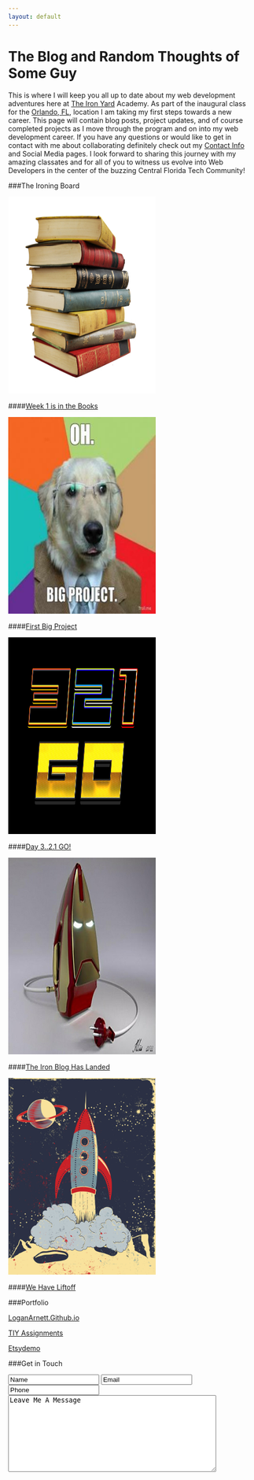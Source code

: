 ```yaml
---
layout: default
---
```


# The Blog and Random Thoughts of Some Guy
This is where I will keep you all up to date about my web development
adventures here at [The Iron Yard](http://theironyard.com/) Academy. As part
of the inaugural class for the [Orlando, FL](http://theironyard.com/locations/orlando/), location I
am taking my first steps towards a new career. This page will contain blog posts,
project updates, and of course completed projects as I move through the program
and on into my web development career. If you have any questions or would like
to get in contact with me about collaborating definitely check out my [Contact Info](#contact)
and Social Media pages. I look forward to sharing this journey with my amazing
classates and for all of you to witness us evolve into Web Developers in the
center of the buzzing Central Florida Tech Community!

###The Ironing Board

<p id="post"><a href="http://loganarnett.github.io/2014/09/26/Week-1-is-in-the-Books"><img src="images/books.jpg" alt="" width="300" height="400"></a></p>

####[Week 1 is in the Books](http://loganarnett.github.io/2014/09/26/Week-1-is-in-the-Books)

<p id="post"><a href="http://loganarnett.github.io/2014/09/25/First-Big-Project"><img src="images/dogproject.jpg" alt="" width="300" height="400"></a></p>

####[First Big Project](http://loganarnett.github.io/2014/09/25/First-Big-Project)

<p id="post"><a href="http://loganarnett.github.io/2014/09/24/Day-3-2-1-Go"><img src="images/321go.jpg" alt="" width="300" height="400"></a></p>

####[Day 3..2.1 GO!](/2014/09/24/Day-3-2-1-Go)

<p id="post"><a href="http://loganarnett.github.io/2014/09/23/The-Iron-Blog-Has-Landed"><img src="images/ironman.jpg" alt="" width="300" height="400"></a></p>

####[The Iron Blog Has Landed](/2014/09/23/The-Iron-Blog-Has-Landed)

<p id="post"><a href="http://loganarnett.github.io/2014/09/22/We-Have-Liftoff"><img src="images/liftoff.png" alt="" width="300" height="400"></a></p>

####[We Have Liftoff](/2014/09/22/We-Have-Liftoff)




###Portfolio

[LoganArnett.Github.io](https://github.com/LoganArnett/LoganArnett.github.io)

[TIY Assignments](https://github.com/LoganArnett/TIY-Assignments)

[Etsydemo](https://github.com/LoganArnett/etsydemo)



###Get in Touch
<form id="inTouch">
<input type="text" value="Name">

<input type="email" value="Email">

<input type="tel" value="Phone">

<textarea name="textarea" rows="10" cols="50">Leave Me A Message</textarea>
</form>
